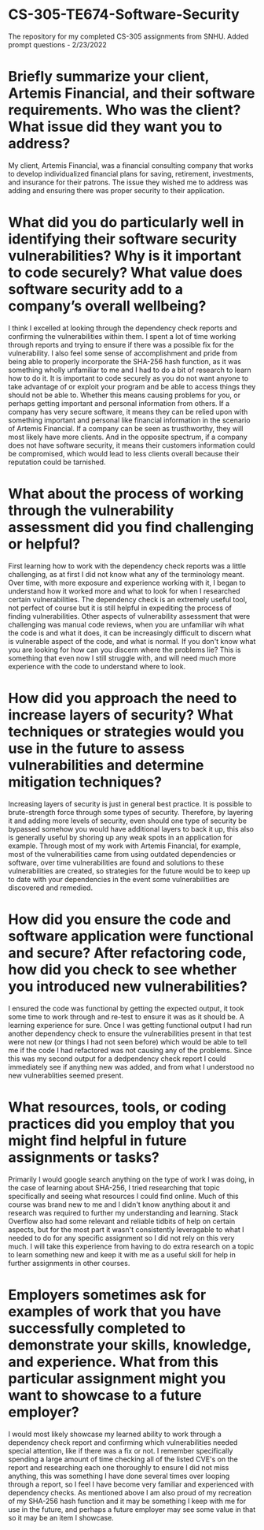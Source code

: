 # CS-305-TE674-Software-Security
The repository for my completed CS-305 assignments from SNHU.
Added prompt questions - 2/23/2022

# Briefly summarize your client, Artemis Financial, and their software requirements. Who was the client? What issue did they want you to address?
My client, Artemis Financial, was a financial consulting company that works to develop individualized financial plans for saving, retirement, investments, and insurance for their patrons.
The issue they wished me to address was adding and ensuring there was proper security to their application.
# What did you do particularly well in identifying their software security vulnerabilities? Why is it important to code securely? What value does software security add to a company’s overall wellbeing?
I think I excelled at looking through the dependency check reports and confirming the vulnerabilities within them. I spent a lot of time working through reports and trying to ensure if there was a possible fix for the vulnerability. I also feel some sense of accomplishment and pride from being able to properly incorporate the SHA-256 hash function, as it was something wholly unfamiliar to me and I had to do a bit of research to learn how to do it.
It is important to code securely as you do not want anyone to take advantage of or exploit your program and be able to access things they should not be able to. Whether this means causing problems for you, or perhaps getting important and personal information from others.
If a company has very secure software, it means they can be relied upon with something important and personal like financial information in the scenario of Artemis Financial. If a company can be seen as trusthworthy, they will most likely have more clients. And in the opposite spectrum, if a company does not have software security, it means their customers information could be compromised, which would lead to less clients overall because their reputation could be tarnished.
# What about the process of working through the vulnerability assessment did you find challenging or helpful?
First learning how to work with the dependency check reports was a little challenging, as at first I did not know what any of the terminology meant. Over time, with more exposure and experience working with it, I began to understand how it worked more and what to look for when I researched certain vulnerabilities. The dependency check is an extremely useful tool, not perfect of course but it is still helpful in expediting the process of finding vulnerabilities.
Other aspects of vulnerability assessment that were challenging was manual code reviews, when you are unfamiliar wih what the code is and what it does, it can be increasingly difficult to discern what is vulnerable aspect of the code, and what is normal. If you don't know what you are looking for how can you discern where the problems lie?
This is something that even now I still struggle with, and will need much more experience with the code to understand where to look.
# How did you approach the need to increase layers of security? What techniques or strategies would you use in the future to assess vulnerabilities and determine mitigation techniques?
Increasing layers of security is just in general best practice. It is possible to brute-strength force through some types of security. Therefore, by layering it and adding more levels of security, even should one type of security be bypassed somehow you would have additional layers to back it up, this also is generally useful by shoring up any weak spots in an application for example.
Through most of my work with Artemis Financial, for example, most of the vulnerabilities came from using outdated dependencies or software, over time vulnerabilities are found and solutions to these vulnerabilities are created, so strategies for the future would be to keep up to date with your dependencies in the event some vulnerabilities are discovered and remedied.
# How did you ensure the code and software application were functional and secure? After refactoring code, how did you check to see whether you introduced new vulnerabilities?
I ensured the code was functional by getting the expected output, it took some time to work through and re-test to ensure it was as it should be. A learning experience for sure. Once I was getting functional output I had run another dependency check to ensure the vulnerabilities present in that test were not new (or things I had not seen before) which would be able to tell me if the code I had refactored was not causing any of the problems. Since this was my second output for a dedpendency check report I could immediately see if anything new was added, and from what I understood no new vulnerablities seemed present.
# What resources, tools, or coding practices did you employ that you might find helpful in future assignments or tasks?
Primarily I would google search anything on the type of work I was doing, in the case of learning about SHA-256, I tried researching that topic specifically and seeing what resources I could find online. Much of this course was brand new to me and I didn't know anything about it and research was required to further my understanding and learning. Stack Overflow also had some relevant and reliable tidbits of help on certain aspects, but for the most part it wasn't consistently leveragable to what I needed to do for any specific assignment so I did not rely on this very much.
I will take this experience from having to do extra research on a topic to learn something new and keep it with me as a useful skill for help in further assignments in other courses.
# Employers sometimes ask for examples of work that you have successfully completed to demonstrate your skills, knowledge, and experience. What from this particular assignment might you want to showcase to a future employer?
I would most likely showcase my learned ability to work through a dependency check report and confirming which vulnerabilities needed special attention, like if there was a fix or not. I remember specifically spending a large amount of time checking all of the listed CVE's on the report and researching each one thoroughly to ensure I did not miss anything, this was something I have done several times over looping through a report, so I feel I have become very familiar and experienced with dependency checks.
As mentioned above I am also proud of my recreation of my SHA-256 hash function and it may be something I keep with me for use in the future, and perhaps a future employer may see some value in that so it may be an item I showcase.
